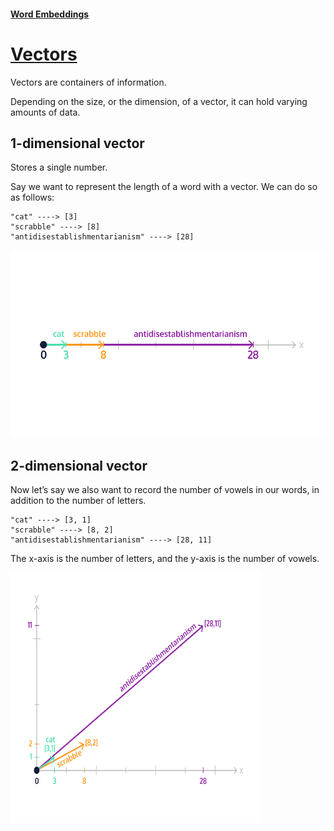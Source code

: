 #### [Word Embeddings](https://www.codecademy.com/paths/build-chatbots-with-python/tracks/retrieval-based-chatbots/modules/nlp-word-embeddings/lessons/word-embeddings/exercises/introduction)
# [Vectors](https://www.codecademy.com/paths/build-chatbots-with-python/tracks/retrieval-based-chatbots/modules/nlp-word-embeddings/lessons/word-embeddings/exercises/vectors)
Vectors are containers of information.

Depending on the size, or the dimension, of a vector, it can hold varying amounts of data.

## 1-dimensional vector
Stores a single number.

Say we want to represent the length of a word with a vector. We can do so as follows:
```
"cat" ----> [3]
"scrabble" ----> [8]
"antidisestablishmentarianism" ----> [28]
```
<img alt="one dimensional vector" src="vectors-one-dimension.webp" width="600" height="300" />

## 2-dimensional vector
Now let’s say we also want to record the number of vowels in our words, in addition to the number of letters.
```
"cat" ----> [3, 1]
"scrabble" ----> [8, 2]
"antidisestablishmentarianism" ----> [28, 11]
```
The x-axis is the number of letters, and the y-axis is the number of vowels.

<img alt="two dimensional vector" src="vectors-two-dimensions.webp" width="400" height="400" />
